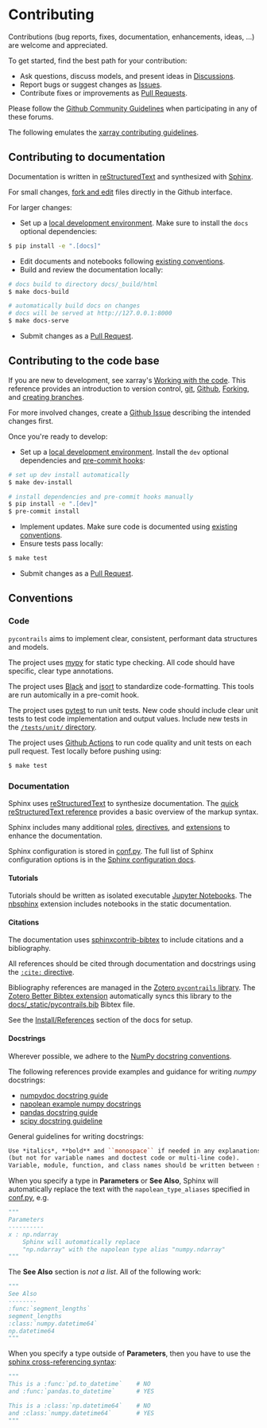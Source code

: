 # Contributing

Contributions (bug reports, fixes, documentation,
enhancements, ideas, ...) are welcome and appreciated.

To get started, find the best path for your contribution:

- Ask questions, discuss models, and present ideas in [Discussions](https://github.com/contrailcirrus/pycontrails/discussions).
- Report bugs or suggest changes as [Issues](https://github.com/contrailcirrus/pycontrails/issues).
- Contribute fixes or improvements as [Pull Requests](https://github.com/contrailcirrus/pycontrails/pulls).

Please follow the [Github Community Guidelines](https://docs.github.com/en/site-policy/github-terms/github-community-guidelines) when participating in any of these forums.

The following emulates the [xarray contributing guidelines](https://docs.xarray.dev/en/stable/contributing.html).

## Contributing to documentation

Documentation is written in [reStructuredText](http://docutils.sourceforge.net/rst.html) and synthesized with [Sphinx](https://www.sphinx-doc.org/en/master/).

For small changes, [fork and edit](https://docs.github.com/en/repositories/working-with-files/managing-files/editing-files) files directly in the Github interface.

For larger changes:

- Set up a [local development environment](https://py.contrails.org/install#develop).
  Make sure to install the `docs` optional dependencies:

```bash
$ pip install -e ".[docs]"
```

- Edit documents and notebooks following [existing conventions](#conventions).
- Build and review the documentation locally:

```bash
# docs build to directory docs/_build/html
$ make docs-build

# automatically build docs on changes
# docs will be served at http://127.0.0.1:8000
$ make docs-serve
```

- Submit changes as a [Pull Request](https://github.com/contrailcirrus/pycontrails/pulls).

## Contributing to the code base

If you are new to development, see xarray's [Working with the code](https://docs.xarray.dev/en/stable/contributing.html#working-with-the-code).
This reference provides an introduction to version control, [git](http://git-scm.com/), [Github](https://github.com/contrailcirrus/pycontrails),
[Forking](https://docs.github.com/en/get-started/quickstart/fork-a-repo), and [creating branches](https://docs.xarray.dev/en/stable/contributing.html#creating-a-branch).

For more involved changes, create a [Github Issue](https://github.com/contrailcirrus/pycontrails/issues) describing the intended changes first.

Once you're ready to develop:

- Set up a [local development environment](https://py.contrails.org/install#develop).
  Install the `dev` optional dependencies and [pre-commit hooks](https://pre-commit.com/):

```bash
# set up dev install automatically
$ make dev-install

# install dependencies and pre-commit hooks manually
$ pip install -e ".[dev]"
$ pre-commit install
```

- Implement updates.
  Make sure code is documented using [existing conventions](#conventions).
- Ensure tests pass locally:

```bash
$ make test
```

- Submit changes as a [Pull Request](https://github.com/contrailcirrus/pycontrails/pulls).

## Conventions

### Code

`pycontrails` aims to implement clear, consistent, performant data structures and models.

The project uses [mypy](http://mypy-lang.org/) for static type checking.
All code should have specific, clear type annotations.

The project uses [Black](https://black.readthedocs.io/en/stable/) and [isort](https://pycqa.github.io/isort/) to standardize code-formatting.
This tools are run automically in a pre-comit hook.

The project uses [pytest](https://docs.pytest.org/en/7.2.x/) to run unit tests.
New code should include clear unit tests to test code implementation and output values.
Include new tests in the [`/tests/unit/` directory](tests/unit).

The project uses [Github Actions](https://github.com/contrailcirrus/pycontrails/actions) to run code quality and unit tests on each pull request.
Test locally before pushing using:

```bash
$ make test
```

### Documentation

Sphinx uses [reStructuredText](https://www.sphinx-doc.org/en/master/usage/restructuredtext/basics.html) to synthesize documentation.
The [quick reStructuredText reference](https://docutils.sourceforge.io/docs/user/rst/quickref.html) provides a basic overview of the markup syntax.

Sphinx includes many additional [roles](https://www.sphinx-doc.org/en/master/usage/restructuredtext/roles.html), [directives](https://www.sphinx-doc.org/en/master/usage/restructuredtext/directives.html), and [extensions](https://www.sphinx-doc.org/en/master/usage/extensions/index.html) to enhance the documentation.

Sphinx configuration is stored in [conf.py](source/conf.py).
The full list of Sphinx configuration options is in the [Sphinx configuration docs](https://www.sphinx-doc.org/en/master/usage/configuration.html).

#### Tutorials

Tutorials should be written as isolated executable [Jupyter Notebooks](https://jupyter.org/).
The [nbsphinx](https://nbsphinx.readthedocs.io/en/0.9.1/) extension includes notebooks in the static documentation.

#### Citations

The documentation uses [sphinxcontrib-bibtex](https://sphinxcontrib-bibtex.readthedocs.io/en/latest/usage.html) to include citations and a bibliography.

All references should be cited through documentation and docstrings using the [`:cite:` directive](https://sphinxcontrib-bibtex.readthedocs.io/en/latest/usage.html#role-cite).

Bibliography references are managed in the [Zotero `pycontrails` library](https://www.zotero.org/groups/4730892/pycontrails/library).
The [Zotero Better Bibtex extension](https://retorque.re/zotero-better-bibtex/installation/) automatically syncs this library
to the [docs/_static/pycontrails.bib](https://github.com/contrailcirrus/pycontrails/blob/main/docs/_static/pycontrails.bib) Bibtex file.

See the [Install/References](https://py.contrails.org/install#references) section of the docs for setup.

#### Docstrings

Wherever possible, we adhere to the [NumPy docstring conventions](https://numpydoc.readthedocs.io/en/latest/format.html).

The following references provide examples and guidance for writing *numpy* docstrings:

- [numpydoc docstring guide](https://numpydoc.readthedocs.io/en/latest/format.html)
- [napolean example numpy docstrings](https://sphinxcontrib-napoleon.readthedocs.io/en/latest/example_numpy.html)
- [pandas docstring guide](https://pandas.pydata.org/docs/development/contributing_docstring.html)
- [scipy docstring guideline](https://docs.scipy.org/doc//scipy/dev/contributor/rendering_documentation.html#documentation-guidelines)

General guidelines for writing docstrings:

```rst
Use *italics*, **bold** and ``monospace`` if needed in any explanations 
(but not for variable names and doctest code or multi-line code). 
Variable, module, function, and class names should be written between single back-ticks (`numpy`).
```

When you specify a type in **Parameters** or **See Also**, Sphinx will automatically replace the text with the `napolean_type_aliases` specified in [conf.py](source/conf.py), e.g.

```python
"""
Parameters
----------
x : np.ndarray
    Sphinx will automatically replace
    "np.ndarray" with the napolean type alias "numpy.ndarray"
"""
```

The **See Also** section is *not a list*. All of the following work:

```python
"""
See Also
--------
:func:`segment_lengths`
segment_lengths
:class:`numpy.datetime64`
np.datetime64
"""
```

When you specify a type outside of **Parameters**, then you have to use the
[sphinx cross-referencing syntax](https://www.sphinx-doc.org/en/master/usage/restructuredtext/domains.html#cross-referencing-python-objects):

```python
"""
This is a :func:`pd.to_datetime`    # NO
and :func:`pandas.to_datetime`      # YES

This is a :class:`np.datetime64`    # NO
and :class:`numpy.datetime64`       # YES
"""
```
